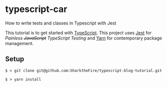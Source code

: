 # typescript-car
How to write tests and classes in Typescript with Jest

This tutorial is to get started with [TypeScript](https://www.typescriptlang.org). This project uses [Jest](https://facebook.github.io/jest/)
for *Painless ~~JavaScript~~ TypeScript Testing* and [Yarn](https://yarnpkg.com/en/docs/install) for contemporary package management.

## Setup

```
$ > git clone git@github.com:SharktheFire/typescript-blog-tutorial.git

$ > yarn install
```
